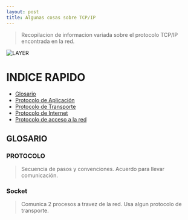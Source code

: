 ```yaml
---
layout: post
title: Algunas cosas sobre TCP/IP
---
```


> Recopilacion de informacion variada sobre el protocolo TCP/IP encontrada en la red.
>
>
>
![LAYER](https://github.com/room29/room92.github.io/blob/master/ass/slide-3.jpg)



# INDICE RAPIDO

- [Glosario](#glosario)
- [Protocolo de Aplicación]()
- [Protocolo de Transporte]()
- [Protocolo de Internet]()
- [Protocolo de acceso a la red]()


## GLOSARIO

### PROTOCOLO
> Secuencia de pasos y convenciones.
> Acuerdo para llevar comunicación.

### Socket
> Comunica 2 procesos a travez de la red.
> Usa algun protocolo de transporte.



